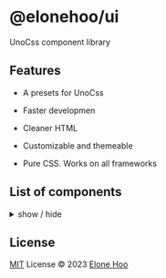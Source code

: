 <h1 >
@elonehoo/ui
</h1>

<p >
UnoCss component library
</p>

## Features

- A presets for UnoCss

- Faster developmen

- Cleaner HTML

- Customizable and themeable

- Pure CSS. Works on all frameworks

## List of components

<details>
<summary>
  show / hide
</summary>

- [x] Button
- [x] Avatar
- [x] Badge
- [ ] Keyboard Key

</details>

## License

[MIT](./LICENSE) License © 2023 [Elone Hoo](https://github.com/elonehoo)
